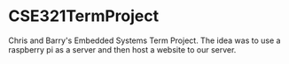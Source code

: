# CSE321TermProject
Chris and Barry's Embedded Systems Term Project. The idea was to use a raspberry pi as a server and then host a website to our server.
